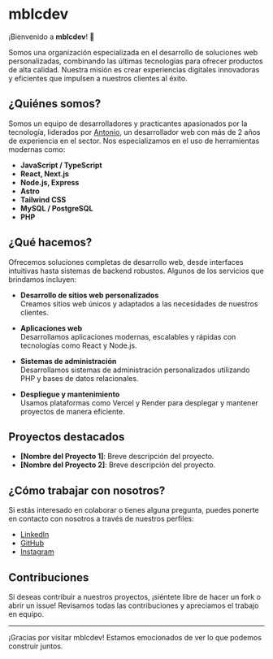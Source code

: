 # mblcdev

¡Bienvenido a **mblcdev**! 🚀

Somos una organización especializada en el desarrollo de soluciones web personalizadas, combinando las últimas tecnologías para ofrecer productos de alta calidad. Nuestra misión es crear experiencias digitales innovadoras y eficientes que impulsen a nuestros clientes al éxito.

## ¿Quiénes somos?

Somos un equipo de desarrolladores y practicantes apasionados por la tecnología, liderados por [Antonio](https://github.com/27te), un desarrollador web con más de 2 años de experiencia en el sector. Nos especializamos en el uso de herramientas modernas como:

- **JavaScript / TypeScript**
- **React, Next.js**
- **Node.js, Express**
- **Astro**
- **Tailwind CSS**
- **MySQL / PostgreSQL**
- **PHP**

## ¿Qué hacemos?

Ofrecemos soluciones completas de desarrollo web, desde interfaces intuitivas hasta sistemas de backend robustos. Algunos de los servicios que brindamos incluyen:

- **Desarrollo de sitios web personalizados**  
  Creamos sitios web únicos y adaptados a las necesidades de nuestros clientes.
  
- **Aplicaciones web**  
  Desarrollamos aplicaciones modernas, escalables y rápidas con tecnologías como React y Node.js.
  
- **Sistemas de administración**  
  Desarrollamos sistemas de administración personalizados utilizando PHP y bases de datos relacionales.
  
- **Despliegue y mantenimiento**  
  Usamos plataformas como Vercel y Render para desplegar y mantener proyectos de manera eficiente.

## Proyectos destacados

- **[Nombre del Proyecto 1]**: Breve descripción del proyecto.
- **[Nombre del Proyecto 2]**: Breve descripción del proyecto.

## ¿Cómo trabajar con nosotros?

Si estás interesado en colaborar o tienes alguna pregunta, puedes ponerte en contacto con nosotros a través de nuestros perfiles:

- [LinkedIn](https://linkedin.com/in/mblcdev)
- [GitHub](https://github.com/27te)
- [Instagram](https://www.instagram.com/mblc.dev)

## Contribuciones

Si deseas contribuir a nuestros proyectos, ¡siéntete libre de hacer un fork o abrir un issue! Revisamos todas las contribuciones y apreciamos el trabajo en equipo.

---

¡Gracias por visitar mblcdev! Estamos emocionados de ver lo que podemos construir juntos.
